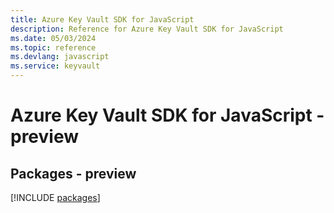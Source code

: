```yaml
---
title: Azure Key Vault SDK for JavaScript
description: Reference for Azure Key Vault SDK for JavaScript
ms.date: 05/03/2024
ms.topic: reference
ms.devlang: javascript
ms.service: keyvault
---
```

# Azure Key Vault SDK for JavaScript - preview
## Packages - preview
[!INCLUDE [packages](key-vault-index.md)]